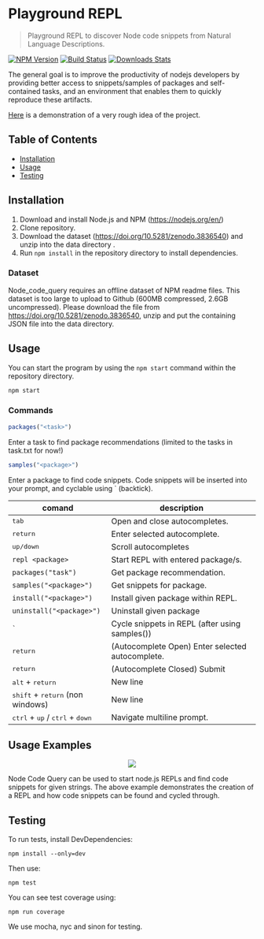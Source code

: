 
# Playground REPL
> Playground REPL to discover Node code snippets from Natural Language Descriptions.

[![NPM Version][npm-image]][npm-url]
[![Build Status][travis-image]][travis-url]
[![Downloads Stats][npm-downloads]][npm-url]

The general goal is to improve the productivity of nodejs developers by providing better access to snippets/samples of packages and self-contained tasks, and an environment that enables them to quickly reproduce these artifacts.

[Here](https://1drv.ms/v/s!AoG_FqzVTCCZj0TSWAbXMwvzJ_0Z) is a demonstration of a very rough idea of ​​the project.

## Table of Contents
 * [Installation](#installation)
 * [Usage](#Usage)
 * [Testing](#Testing)

## Installation

1. Download and install Node.js and NPM (https://nodejs.org/en/)
2. Clone repository.
3. Download the dataset (https://doi.org/10.5281/zenodo.3836540) and unzip into the data directory .
4. Run `npm install` in the repository directory to install dependencies.

### Dataset
Node_code_query requires an offline dataset of NPM readme files. This dataset is too large to upload to Github (600MB compressed, 2.6GB uncompressed). Please download the file from https://doi.org/10.5281/zenodo.3836540, unzip and put the containing JSON file into the data directory.

## Usage
You can start the program by using the `npm start` command within the repository directory. 

```sh
npm start
```

### Commands

```js
packages("<task>")
```
Enter a task to find package recommendations (limited to the tasks in task.txt for now!)

```js
samples("<package>")
```
Enter a package to find code snippets. Code snippets will be inserted into your prompt, and cyclable using ` (backtick).


| **comand**       | **description**                                   |
|------------------|---------------------------------------------------|
|<kbd>tab</kbd>    | Open and close autocompletes.                     |
|<kbd>return</kbd>| Enter selected autocomplete.                      |
|<kbd>up/down</kbd>| Scroll autocompletes                              |
| `repl <package>`| Start REPL with entered package/s.                 |
|`packages("task")`| Get package recommendation.   |
|`samples("<package>")`| Get snippets for package.                          |
|`install("<package>")`| Install given package within REPL.                 |
|`uninstall("<package>")`| Uninstall given package                          |
|<kbd>`</kbd>          | Cycle snippets in REPL (after using samples())     |
|<kbd>return</kbd>     | (Autocomplete Open) Enter selected autocomplete.   |
|<kbd>return</kbd>     | (Autocomplete Closed) Submit                      |
|<kbd>alt</kbd> + <kbd>return</kbd>                                  | New line                                     |
|<kbd>shift</kbd> + <kbd>return</kbd> (non windows)                                 | New line   
|<kbd>ctrl</kbd> + <kbd>up</kbd> / <kbd>ctrl</kbd> + <kbd>down</kbd>| Navigate multiline prompt.                         |

## Usage Examples

<p align="center">
<img src="https://media.giphy.com/media/YpYDeyS8ZZWz3E2l1J/giphy.gif">
</p>

Node Code Query can be used to start node.js REPLs and find code snippets for given strings. The above example demonstrates the creation of a REPL and how code snippets can be found and cycled through.


## Testing

To run tests, install DevDependencies:

```
npm install --only=dev
```

Then use:

```
npm test
```

You can see test coverage using:

```
npm run coverage
```

We use mocha, nyc and sinon for testing.

<!--
_For more examples and usage, please refer to the [Wiki][wiki]._
-->

<!-- ## Development setup


## Release History

* 0.2.1
    * CHANGE: Update docs (module code remains unchanged)
* 0.2.0
    * CHANGE: Remove `setDefaultXYZ()`
    * ADD: Add `init()`


## Meta

Your Name – [@YourTwitter](https://twitter.com/dbader_org) – YourEmail@example.com

Distributed under the XYZ license. See ``LICENSE`` for more information.

[https://github.com/yourname/github-link](https://github.com/dbader/)


## Contributing

1. Fork it (<https://github.com/yourname/yourproject/fork>)
2. Create your feature branch (`git checkout -b feature/fooBar`)
3. Commit your changes (`git commit -am 'Add some fooBar'`)
4. Push to the branch (`git push origin feature/fooBar`)
5. Create a new Pull Request -->

<!-- Markdown link & img dfn's -->
[npm-image]: https://img.shields.io/npm/v/datadog-metrics.svg?style=flat-square
[npm-url]: https://npmjs.org/package/datadog-metrics
[npm-downloads]: https://img.shields.io/npm/dm/datadog-metrics.svg?style=flat-square
[travis-image]: https://img.shields.io/travis/dbader/node-datadog-metrics/master.svg?style=flat-square
[travis-url]: https://travis-ci.org/dbader/node-datadog-metrics
[wiki]: https://github.com/yourname/yourproject/wiki
